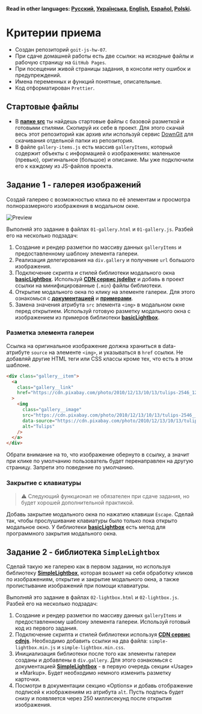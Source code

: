 **Read in other languages: [Русский](README.md), [Українська](README.ua.md),
[English](README.en.md), [Español](README.es.md), [Polski](README.pl.md).**

# Критерии приема

- Создан репозиторий `goit-js-hw-07`.
- При сдаче домашней работы есть две ссылки: на исходные файлы и рабочую
  страницу на `GitHub Pages`.
- При посещении живой страницы задания, в консоли нету ошибок и предупреждений.
- Имена переменных и функций понятные, описательные.
- Код отформатирован `Prettier`.

## Стартовые файлы

- В [**папке src**](./src) ты найдешь стартовые файлы с базовой разметкой и
  готовыми стилями. Скопируй их себе в проект. Для этого скачай весь этот
  репозиторий как архив или используй сервис
  [DownGit](https://downgit.github.io/) для скачивания отдельной папки из
  репозитория.
- В файле `gallery-items.js` есть массив `galleryItems`, который содержит
  объекты с информацией о изображениях: маленькое (превью), оригинальное
  (большое) и описание. Мы уже подключили его к каждому из JS-файлов проекта.

## Задание 1 - галерея изображений

Создай галерею с возможностью клика по её элементам и просмотра полноразмерного
изображения в модальном окне.

![Preview](preview.gif)

Выполняй это задание в файлах `01-gallery.html` и `01-gallery.js`. Разбей его на
несколько подзадач:

1. Создание и рендер разметки по массиву данных `galleryItems` и
   предоставленному шаблону элемента галереи.
2. Реализация делегирования на `div.gallery` и получение `url` большого
   изображения.
3. Подключение скрипта и стилей библиотеки модального окна
   [**basicLightbox**](https://basiclightbox.electerious.com/). Используй
   [**CDN сервис jsdelivr**](https://www.jsdelivr.com/package/npm/basiclightbox?path=dist)
   и добавь в проект ссылки на минифицированные (`.min`) файлы библиотеки.
4. Открытие модального окна по клику на элементе галереи. Для этого ознакомься с
   [**документацией**](https://github.com/electerious/basicLightbox#readme) и
   [**примерами**](https://basiclightbox.electerious.com/).
5. Замена значения атрибута `src` элемента `<img>` в модальном окне перед
   открытием. Используй готовую разметку модального окна с изображением из
   примеров библиотеки
   [**basicLightbox**](https://basiclightbox.electerious.com/).

### Разметка элемента галереи

Ссылка на оригинальное изображение должна храниться в data-атрибуте `source` на
элементе `<img>`, и указываться в `href` ссылки. Не добавляй другие HTML теги
или CSS классы кроме тех, что есть в этом шаблоне.

```html
<div class="gallery__item">
  <a
    class="gallery__link"
    href="https://cdn.pixabay.com/photo/2010/12/13/10/13/tulips-2546_1280.jpg"
  >
    <img
      class="gallery__image"
      src="https://cdn.pixabay.com/photo/2010/12/13/10/13/tulips-2546__340.jpg"
      data-source="https://cdn.pixabay.com/photo/2010/12/13/10/13/tulips-2546_1280.jpg"
      alt="Tulips"
    />
  </a>
</div>
```

Обрати внимание на то, что изображение обернуто в ссылку, а значит при клике по
умолчанию пользователь будет перенаправлен на другую страницу. Запрети это
поведение по умолчанию.

### Закрытие с клавиатуры

> ⚠️ Следующий функционал не обязателен при сдаче задания, но будет хорошей
> дополнительной практикой.

Добавь закрытие модального окна по нажатию клавиши `Escape`. Сделай так, чтобы
прослушивание клавиатуры было только пока открыто модальное окно. У библиотеки
[**basicLightbox**](https://basiclightbox.electerious.com/) есть метод для
программного закрытия модального окна.

## Задание 2 - библиотека `SimpleLightbox`

Сделай такую же галерею как в первом задании, но используя библиотеку
[**SimpleLightbox**](https://simplelightbox.com/), которая возьмет на себя
обработку кликов по изображениям, открытие и закрытие модального окна, а также
пролистывание изображений при помощи клавиатуры.

Выполняй это задание в файлах `02-lightbox.html` и `02-lightbox.js`. Разбей его
на несколько подзадач:

1. Создание и рендер разметки по массиву данных `galleryItems` и
   предоставленному шаблону элемента галереи. Используй готовый код из первого
   задания.
2. Подключение скрипта и стилей библиотеки используя
   [**CDN сервис cdnjs**](https://cdnjs.com/libraries/simplelightbox).
   Необходимо добавить ссылки на два файла: `simple-lightbox.min.js` и
   `simple-lightbox.min.css`.
3. Инициализация библиотеки после того как элементы галереи созданы и добавлены
   в `div.gallery`. Для этого ознакомься с документацией
   [**SimpleLightbox**](https://simplelightbox.com/) - в первую очередь секции
   «Usage» и «Markup». Будет необходимо немного изменить разметку карточки.
4. Посмотри в документации секцию «Options» и добавь отображение подписей к
   изображениям из атрибута `alt`. Пусть подпись будет снизу и появляется через
   250 миллисекунд после открытия изображения.
